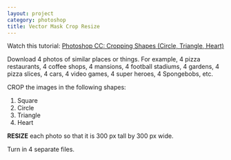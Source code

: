 ```yaml
---
layout: project
category: photoshop
title: Vector Mask Crop Resize
---
```

Watch this tutorial: [Photoshop CC: Cropping Shapes (Circle, Triangle, Heart)](https://drive.google.com/file/d/1MT8vmGq3vQU7bqdWH-FBmnsHwsg2WD9a/view)

Download 4 photos of similar places or things. For example, 4 pizza restaurants, 4 coffee shops, 4 mansions, 4 football stadiums, 4 gardens, 4 pizza slices, 4 cars, 4 video games, 4 super heroes, 4 Spongebobs, etc.

CROP the images in the following shapes:

1. Square
1. Circle
1. Triangle
1. Heart

**RESIZE** each photo so that it is 300 px tall by 300 px wide.

Turn in 4 separate files.
